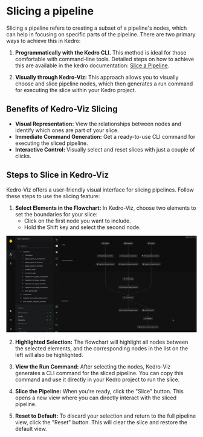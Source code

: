 # Slicing a pipeline

Slicing a pipeline refers to creating a subset of a pipeline's nodes, which can help in focusing on specific parts of the pipeline. There are two primary ways to achieve this in Kedro:

1. **Programmatically with the Kedro CLI.** This method is ideal for those comfortable with command-line tools. Detailed steps on how to achieve this are available in the kedro documentation: [Slice a Pipeline](#https://docs.kedro.org/en/0.19.5/nodes_and_pipelines/slice_a_pipeline.html).

2. **Visually through Kedro-Viz:** This approach allows you to visually choose and slice pipeline nodes, which then generates a run command for executing the slice within your Kedro project.

## Benefits of Kedro-Viz Slicing

- **Visual Representation:** View the relationships between nodes and identify which ones are part of your slice.
- **Immediate Command Generation:** Get a ready-to-use CLI command for executing the sliced pipeline.
- **Interactive Control:** Visually select and reset slices with just a couple of clicks.

## Steps to Slice in Kedro-Viz

Kedro-Viz offers a user-friendly visual interface for slicing pipelines. Follow these steps to use the slicing feature:

1. **Select Elements in the Flowchart:** In Kedro-Viz, choose two elements to set the boundaries for your slice:
   - Click on the first node you want to include.
   - Hold the Shift key and select the second node.
   
![](./images/slice_pipeline_full_view.gif)


2. **Highlighted Selection:** The flowchart will highlight all nodes between the selected elements, and the corresponding nodes in the list on the left will also be highlighted.

3. **View the Run Command:** After selecting the nodes, Kedro-Viz generates a CLI command for the sliced pipeline. You can copy this command and use it directly in your Kedro project to run the slice.

4. **Slice the Pipeline:** When you're ready, click the "Slice" button. This opens a new view where you can directly interact with the sliced pipeline.

5. **Reset to Default:** To discard your selection and return to the full pipeline view, click the "Reset" button. This will clear the slice and restore the default view.